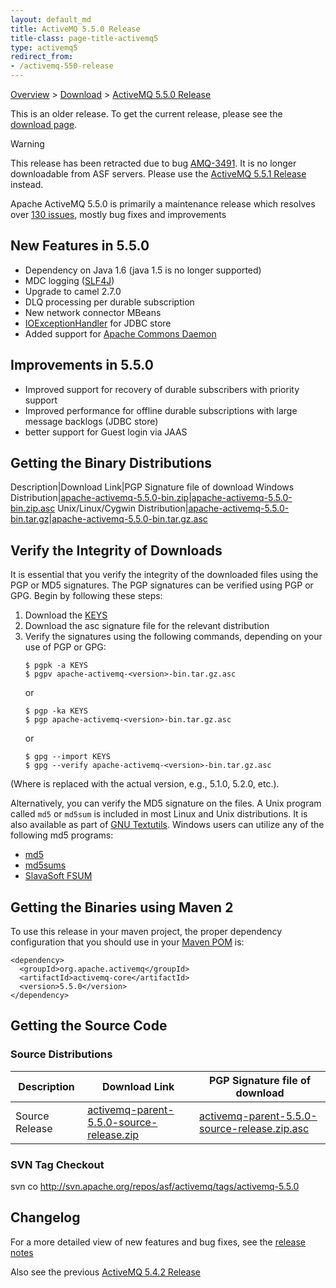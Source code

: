 ```yaml
---
layout: default_md
title: ActiveMQ 5.5.0 Release 
title-class: page-title-activemq5
type: activemq5
redirect_from:
- /activemq-550-release
---
```


[Overview](overview) > [Download](download) > [ActiveMQ 5.5.0 Release](activemq-550-release)

<div class="alert alert-warning">
  This is an older release. To get the current release, please see the <a href="{{site.baseurl}}/components/classic/download" class="alert-link">download page</a>.
</div>

Warning

This release has been retracted due to bug [AMQ-3491](https://issues.apache.org/jira/browse/AMQ-3491). It is no longer downloadable from ASF servers. Please use the [ActiveMQ 5.5.1 Release](activemq-551-release) instead.

Apache ActiveMQ 5.5.0 is primarily a maintenance release which resolves over [130 issues](https://issues.apache.org/jira/secure/IssueNavigator.jspa?reset=true&jqlQuery=project+%3D+AMQ+AND+fixVersion+%3D+12315626+AND+status+in+%28Resolved%2C+Closed%29+ORDER+BY+priority+DESC), mostly bug fixes and improvements

New Features in 5.5.0
---------------------

*   Dependency on Java 1.6 (java 1.5 is no longer supported)
*   MDC logging ([SLF4J](http://slf4j.org/))
*   Upgrade to camel 2.7.0
*   DLQ processing per durable subscription
*   New network connector MBeans
*   [IOExceptionHandler](http://activemq.apache.orgFeatures/Persistence/configurable-ioexception-handling) for JDBC store
*   Added support for [Apache Commons Daemon](http://commons.apache.org/daemon/)

Improvements in 5.5.0
---------------------

*   Improved support for recovery of durable subscribers with priority support
*   Improved performance for offline durable subscriptions with large message backlogs (JDBC store)
*   better support for Guest login via JAAS

Getting the Binary Distributions
--------------------------------

Description|Download Link|PGP Signature file of download
Windows Distribution|[apache-activemq-5.5.0-bin.zip](http://archive.apache.org/dist/activemq/apache-activemq/5.5.0/apache-activemq-5.5.0-bin.zip)|[apache-activemq-5.5.0-bin.zip.asc](http://archive.apache.org/dist/activemq/apache-activemq/5.5.0/apache-activemq-5.5.0-bin.zip.asc)
Unix/Linux/Cygwin Distribution|[apache-activemq-5.5.0-bin.tar.gz](http://archive.apache.org/dist/activemq/apache-activemq/5.5.0/apache-activemq-5.5.0-bin.tar.gz)|[apache-activemq-5.5.0-bin.tar.gz.asc](http://archive.apache.org/dist/activemq/apache-activemq/5.5.0/apache-activemq-5.5.0-bin.tar.gz.asc)

Verify the Integrity of Downloads
---------------------------------

It is essential that you verify the integrity of the downloaded files using the PGP or MD5 signatures. The PGP signatures can be verified using PGP or GPG. Begin by following these steps:

1.  Download the [KEYS](http://www.apache.org/dist/activemq/KEYS)
2.  Download the asc signature file for the relevant distribution
3.  Verify the signatures using the following commands, depending on your use of PGP or GPG:
    ```
    $ pgpk -a KEYS
    $ pgpv apache-activemq-<version>-bin.tar.gz.asc
    ```
    or
    ```
    $ pgp -ka KEYS
    $ pgp apache-activemq-<version>-bin.tar.gz.asc
    ```
    or
    ```
    $ gpg --import KEYS
    $ gpg --verify apache-activemq-<version>-bin.tar.gz.asc
    ```

(Where <version> is replaced with the actual version, e.g., 5.1.0, 5.2.0, etc.).

Alternatively, you can verify the MD5 signature on the files. A Unix program called `md5` or `md5sum` is included in most Linux and Unix distributions. It is also available as part of [GNU Textutils](http://www.gnu.org/software/textutils/textutils.html). Windows users can utilize any of the following md5 programs:

*   [md5](http://www.fourmilab.ch/md5/)
*   [md5sums](http://www.pc-tools.net/win32/md5sums/)
*   [SlavaSoft FSUM](http://www.slavasoft.com/fsum/)

Getting the Binaries using Maven 2
----------------------------------

To use this release in your maven project, the proper dependency configuration that you should use in your [Maven POM](http://maven.apache.org/guides/introduction/introduction-to-the-pom.html) is:
```
<dependency>
  <groupId>org.apache.activemq</groupId>
  <artifactId>activemq-core</artifactId>
  <version>5.5.0</version>
</dependency>
```
Getting the Source Code
-----------------------

### Source Distributions

Description|Download Link|PGP Signature file of download
---|---|---
Source Release|[activemq-parent-5.5.0-source-release.zip](http://archive.apache.org/dist/activemq/apache-activemq/5.5.0/activemq-parent-5.5.0-source-release.zip)|[activemq-parent-5.5.0-source-release.zip.asc](http://archive.apache.org/dist/activemq/apache-activemq/5.5.0/activemq-parent-5.5.0-source-release.zip.asc)

### SVN Tag Checkout

svn co http://svn.apache.org/repos/asf/activemq/tags/activemq-5.5.0

Changelog
---------

For a more detailed view of new features and bug fixes, see the [release notes](https://issues.apache.org/jira/secure/ReleaseNote.jspa?projectId=12311210&styleName=Html&version=12315626)

Also see the previous [ActiveMQ 5.4.2 Release](activemq-542-release)

